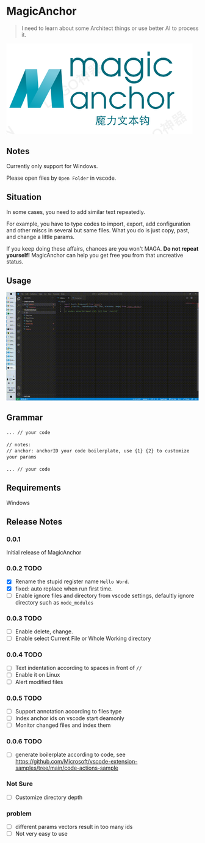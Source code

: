 # MagicAnchor
>I need to learn about some Architect things or use better AI to process it.

![](./resourse/magicAnchor.png)

## Notes

Currently only support for Windows.

Please open files by `Open Folder` in vscode.
## Situation

In some cases, you need to add similar text repeatedly. 

For example, you have to type codes to import, export, add configuration and other miscs in several but same files. What you do is just copy, past, and change a little params.

If you keep doing these affairs, chances are you won't MAGA. **Do not repeat yourself!** MagicAnchor can help you get free you from that uncreative status.
## Usage

 ![](./resourse/demo.gif)
## Grammar

```text
... // your code

// notes: 
// anchor: anchorID your code boilerplate, use {1} {2} to customize your params

... // your code
```


## Requirements

Windows

<!-- ## Extension Settings

Include if your extension adds any VS Code settings through the `contributes.configuration` extension point.

For example:

This extension contributes the following settings:

* `myExtension.enable`: enable/disable this extension
* `myExtension.thing`: set to `blah` to do something

## Known Issues

Calling out known issues can help limit users opening duplicate issues against your extension. -->

## Release Notes

### 0.0.1

Initial release of MagicAnchor


### 0.0.2 TODO
- [x] Rename the stupid register name `Hello Word`.
- [x] fixed: auto replace when run first time. 
- [ ] Enable ignore files and directory from vscode settings, defaultly ignore directory such as `node_modules`

### 0.0.3 TODO
- [ ] Enable delete, change.
- [ ] Enable select Current File or Whole Working directory

### 0.0.4 TODO 
- [ ] Text indentation according to spaces in front of `//`
- [ ] Enable it on Linux  
- [ ] Alert modified files

### 0.0.5 TODO 
- [ ] Support annotation according to files type
- [ ] Index anchor ids on vscode start deamonly
- [ ] Monitor changed files and index them

### 0.0.6 TODO
- [ ] generate boilerplate according to code, see https://github.com/Microsoft/vscode-extension-samples/tree/main/code-actions-sample
### Not Sure
- [ ] Customize directory depth

### problem
- [ ] different params vectors result in too many ids
- [ ] Not very easy to use